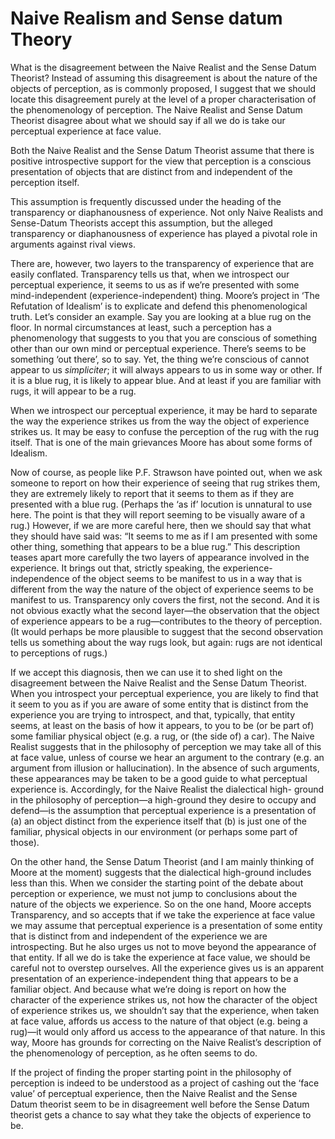 # Naive Realism and Sense datum Theory

What is the disagreement between the Naive Realist and the Sense Datum Theorist? Instead of assuming this disagreement is about the nature of the objects of perception, as is commonly proposed, I suggest that we should locate this disagreement purely at the level of a proper characterisation of the phenomenology of perception. The Naive Realist and Sense Datum Theorist disagree about what we should say if all we do is take our perceptual experience at face value.

Both the Naive Realist and the Sense Datum Theorist assume that there is positive introspective support for the view that perception is a conscious presentation of objects that are distinct from and independent of the perception itself.

This assumption is frequently discussed under the heading of the transparency or diaphanousness of experience. Not only Naive Realists and Sense-Datum Theorists accept this assumption, but the alleged transparency or diaphanousness of experience has played a pivotal role in arguments against rival views.

There are, however, two layers to the transparency of experience that are easily conflated. Transparency tells us that, when we introspect our perceptual experience, it seems to us as if we’re presented with some mind-independent (experience-independent) thing. Moore’s project in ‘The Refutation of Idealism’ is to explicate and defend this phenomenological truth. Let’s consider an example. Say you are looking at a blue rug on the floor. In normal circumstances at least, such a perception has a phenomenology that suggests to you that you are conscious of something other than our own mind or perceptual experience. There’s seems to be something ‘out there’, so to say. Yet, the thing we’re conscious of cannot appear to us _simpliciter_; it will always appears to us in some way or other. If it is a blue rug, it is likely to appear blue. And at least if you are familiar with rugs, it will appear to be a rug.

When we introspect our perceptual experience, it may be hard to separate the way the experience strikes us from the way the object of experience strikes us. It may be easy to confuse the perception of the rug with the rug itself. That is one of the main grievances Moore has about some forms of Idealism.

Now of course, as people like P.F. Strawson have pointed out, when we ask someone to report on how their experience of seeing that rug strikes them, they are extremely likely to report that it seems to them as if they are presented with a blue rug. (Perhaps the ‘as if’ locution is unnatural to use here. The point is that they will report seeming to be visually aware of a rug.) However, if we are more careful here, then we should say that what they should have said was: “It seems to me as if I am presented with some other thing, something that appears to be a blue rug.” This description teases apart more carefully the two layers of appearance involved in the experience. It brings out that, strictly speaking, the experience-independence of the object seems to be manifest to us in a way that is different from the way the nature of the object of experience seems to be manifest to us. Transparency only covers the first, not the second. And it is not obvious exactly what the second layer—the observation that the object of experience appears to be a rug—contributes to the theory of perception. (It would perhaps be more plausible to suggest that the second observation tells us something about the way rugs look, but again: rugs are not identical to perceptions of rugs.)

If we accept this diagnosis, then we can use it to shed light on the disagreement between the Naive Realist and the Sense Datum Theorist. When you introspect your perceptual experience, you are likely to find that it seem to you as if you are aware of some entity that is distinct from the experience you are trying to introspect, and that, typically, that entity seems, at least on the basis of how it appears, to you to be (or be part of) some familiar physical object (e.g. a rug, or (the side of) a car). The Naive Realist suggests that in the philosophy of perception we may take all of this at face value, unless of course we hear an argument to the contrary (e.g. an argument from illusion or hallucination). In the absence of such arguments, these appearances may be taken to be a good guide to what perceptual experience is. Accordingly, for the Naive Realist the dialectical high- ground in the philosophy of perception—a high-ground they desire to occupy and defend—is the assumption that perceptual experience is a presentation of (a) an object distinct from the experience itself that (b) is just one of the familiar, physical objects in our environment (or perhaps some part of those).

On the other hand, the Sense Datum Theorist (and I am mainly thinking of Moore at the moment) suggests that the dialectical high-ground includes less than this. When we consider the starting point of the debate about perception or experience, we must not jump to conclusions about the nature of the objects we experience. So on the one hand, Moore accepts Transparency, and so accepts that if we take the experience at face value we may assume that perceptual experience is a presentation of some entity that is distinct from and independent of the experience we are introspecting. But he also urges us not to move beyond the appearance of that entity. If all we do is take the experience at face value, we should be careful not to overstep ourselves. All the experience gives us is an apparent presentation of an experience-independent thing that appears to be a familiar object. And because what we’re doing is report on how the character of the experience strikes us, not how the character of the object of experience strikes us, we shouldn’t say that the experience, when taken at face value, affords us access to the nature of that object (e.g. being a rug)—it would only afford us access to the appearance of that nature. In this way, Moore has grounds for correcting on the Naive Realist’s description of the phenomenology of perception, as he often seems to do.

If the project of finding the proper starting point in the philosophy of perception is indeed to be understood as a project of cashing out the ‘face value’ of perceptual experience, then the Naive Realist and the Sense Datum theorist seem to be in disagreement well before the Sense Datum theorist gets a chance to say what they take the objects of experience to be.
